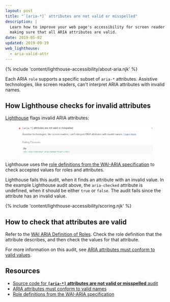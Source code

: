 ```yaml
---
layout: post
title: "`[aria-*]` attributes are not valid or misspelled"
description: |
  Learn how to improve your web page's accessibility for screen reader users by
  making sure that all ARIA attributes are valid.
date: 2019-05-02
updated: 2019-09-19
web_lighthouse:
  - aria-valid-attr
---
```


{% include 'content/lighthouse-accessibility/about-aria.njk' %}

Each ARIA `role` supports a specific subset of `aria-*` attributes.
Assistive technologies, like screen readers,
can't interpret ARIA attributes with invalid names.

## How Lighthouse checks for invalid attributes

<a href="https://developers.google.com/web/tools/lighthouse" rel="noopener">Lighthouse</a>
flags invalid ARIA attributes:

<figure class="w-figure">
  <img class="w-screenshot" src="aria-valid-attr.png" alt="Lighthouse audit showing ARIA attribute has invalid value">
</figure>

Lighthouse uses the
<a href="https://www.w3.org/TR/wai-aria-1.1/#role_definitions" rel="noopener">role definitions from the WAI-ARIA specification</a>
to check accepted values for roles and attributes.

Lighthouse fails this audit,
when it finds an attribute with an invalid value.
In the example Lighthouse audit above,
the `aria-checked` attribute is undefined,
when it should be either `true` or `false`.
The audit fails since the attribute has an invalid value.

{% include 'content/lighthouse-accessibility/scoring.njk' %}

## How to check that attributes are valid

Refer to the [WAI ARIA Definition of Roles](https://www.w3.org/TR/wai-aria-1.1/#role_definitions).
Check the role definition that the attribute describes,
and then check the values for that attribute.

For more information on this audit,
see [ARIA attributes must conform to valid values](https://dequeuniversity.com/rules/axe/3.3/aria-valid-attr).

## Resources

- [Source code for **`[aria-*]` attributes are not valid or misspelled** audit](https://github.com/GoogleChrome/lighthouse/blob/master/lighthouse-core/audits/accessibility/aria-valid-attr.js)
- [ARIA attributes must conform to valid names](https://dequeuniversity.com/rules/axe/3.3/aria-valid-attr)
- <a href="https://www.w3.org/TR/wai-aria-1.1/#role_definitions" rel="noopener">Role definitions from the WAI-ARIA specification</a>
